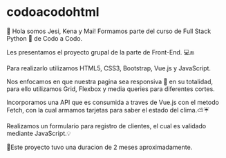 # codoacodohtml
👋 Hola somos Jesi, Kena y Mai! Formamos parte del curso de Full Stack Python 🐍 de Codo a Codo. 

Les presentamos el proyecto grupal de la parte de Front-End. 💻🔚

Para realizarlo utilizamos HTML5, CSS3, Bootstrap, Vue.js y JavaScript.

Nos enfocamos en que nuestra pagina sea responsiva 📲 en su totalidad, para ello utilizamos Grid, Flexbox y media queries para diferentes cortes.

Incorporamos una API que es consumida a traves de Vue.js con el metodo Fetch, con la cual armamos tarjetas para saber el estado del clima.⛅☔


Realizamos un formulario para registro de clientes, el cual es validado mediante JavaScript.💡

📂Este proyecto tuvo una duracion de 2 meses aproximadamente.

